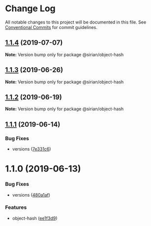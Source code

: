 # Change Log

All notable changes to this project will be documented in this file.
See [Conventional Commits](https://conventionalcommits.org) for commit guidelines.

## [1.1.4](https://github.com/sirian/js/compare/@sirian/object-hash@1.1.3...@sirian/object-hash@1.1.4) (2019-07-07)

**Note:** Version bump only for package @sirian/object-hash





## [1.1.3](https://github.com/sirian/js/compare/@sirian/object-hash@1.1.2...@sirian/object-hash@1.1.3) (2019-06-26)

**Note:** Version bump only for package @sirian/object-hash





## [1.1.2](https://github.com/sirian/js/compare/@sirian/object-hash@1.1.1...@sirian/object-hash@1.1.2) (2019-06-19)

**Note:** Version bump only for package @sirian/object-hash





## [1.1.1](https://github.com/sirian/js/compare/@sirian/object-hash@1.1.0...@sirian/object-hash@1.1.1) (2019-06-14)


### Bug Fixes

* versions ([7e331c6](https://github.com/sirian/js/commit/7e331c6))





# 1.1.0 (2019-06-13)


### Bug Fixes

* versions ([480a1af](https://github.com/sirian/js/commit/480a1af))


### Features

* object-hash ([ee1f3d9](https://github.com/sirian/js/commit/ee1f3d9))
